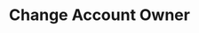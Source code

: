 ---
title: Change Account Owner
excerpt: Transfer account to another user.
api:
  file: market.json
  operationId: accountsManaging.changeOwner
hidden: false
---